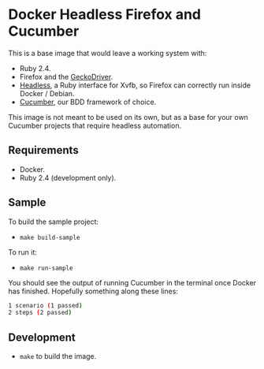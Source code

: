# Docker Headless Firefox and Cucumber

This is a base image that would leave a working system with:

 * Ruby 2.4.
 * Firefox and the [GeckoDriver](https://github.com/mozilla/geckodriver).
 * [Headless](https://github.com/leonid-shevtsov/headless), a Ruby interface for Xvfb, so Firefox can correctly run inside Docker / Debian.
 * [Cucumber](https://cucumber.io), our BDD framework of choice.

This image is not meant to be used on its own, but as a base for your own Cucumber projects that require headless automation.

## Requirements

 * Docker.
 * Ruby 2.4 (development only).

## Sample

To build the sample project:

 * `make build-sample`

To run it:

 * `make run-sample`

You should see the output of running Cucumber in the terminal once Docker has finished. Hopefully something along these lines:

```bash
1 scenario (1 passed)
2 steps (2 passed)
```

## Development

 * `make` to build the image. 


